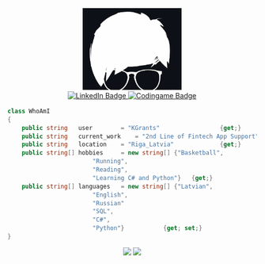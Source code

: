<div id="header" align="center">
  <img src="https://github.com/KGrants/KGrants/blob/main/PIC1.png" width="200"/>
</div>
<div id="badges" align="center">
  <a href="https://www.linkedin.com/in/karlisgrants/">
    <img src="https://img.shields.io/badge/LinkedIn-blue" alt="LinkedIn Badge"/>
  </a>  
  <a href="https://www.codingame.com/profile/cc87f6e9480d6282fc64ba583f66c6b65528705">
    <img src="https://img.shields.io/badge/-%20CodinGame-yellow" alt="Codingame Badge"/>
</div>
	
```C#
class WhoAmI
{
 	public string 	user 		= "KGrants" 				{get;}
	public string 	current_work 	= "2nd Line of Fintech App Support"	{get; set;}
	public string 	location	= "Riga_Latvia"				{get;}
	public string[] hobbies 	= new string[] {"Basketball",
						"Running",
						"Reading",
						"Learning C# and Python"}	{get;}
	public string[] languages 	= new string[] {"Latvian",
						"English",
						"Russian"
						"SQL",
						"C#",
						"Python"}			{get; set;}
}
 ```
<div align="center">
<img style="height: auto; width: 40%;" class="img" src="http://github-readme-streak-stats.herokuapp.com?user=KGrants&theme=dark&background=000000" />
<img style="height: auto; width: 40%;" class="img" src="https://github-readme-stats.vercel.app/api/top-langs/?username=KGrants&theme=radical&layout=compact" />
</div>
